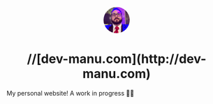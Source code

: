<p align="center">
  <img alt="" src="/src/assets/headshot.jpg" width="60" style="border-radius: 50%" />
</p>
<h1 align="center">
//[dev-manu.com](http://dev-manu.com)
</h1>

My personal website! A work in progress 👷‍♂️

